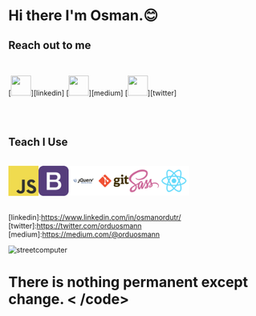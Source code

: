 # Hi there I'm Osman.:blush:

## <h2> Reach out to me </h2>
<br>

[<img height="40" width="40" src="https://unpkg.com/simple-icons@v7/icons/linkedin.svg" />][linkedin]    [<img height="40" width="40" src="https://unpkg.com/simple-icons@v7/icons/medium.svg" />][medium]   [<img height="40" width="40" src="https://unpkg.com/simple-icons@v7/icons/twitter.svg" />][twitter]

<br>
<br>

### <h2> Teach I Use </h2>
<br>
<img width="60px" height="60px" src="https://raw.githubusercontent.com/github/explore/80688e429a7d4ef2fca1e82350fe8e3517d3494d/topics/javascript/javascript.png" ><img width="60px" height="60px" src="https://raw.githubusercontent.com/github/explore/80688e429a7d4ef2fca1e82350fe8e3517d3494d/topics/bootstrap/bootstrap.png"><img width="60px" height="60px" src="https://raw.githubusercontent.com/github/explore/80688e429a7d4ef2fca1e82350fe8e3517d3494d/topics/jquery/jquery.png"><img width="60px" height="60px" src="https://raw.githubusercontent.com/github/explore/80688e429a7d4ef2fca1e82350fe8e3517d3494d/topics/git/git.png"><img width="60px" height="60px" src="https://raw.githubusercontent.com/github/explore/80688e429a7d4ef2fca1e82350fe8e3517d3494d/topics/sass/sass.png"><img width="60px" height="60px" src="https://raw.githubusercontent.com/github/explore/80688e429a7d4ef2fca1e82350fe8e3517d3494d/topics/react/react.png">

<br>
<br>
 


   [linkedin]:https://www.linkedin.com/in/osmanordutr/  [twitter]:https://twitter.com/orduosmann  [medium]:https://medium.com/@orduosmann

![streetcomputer](https://user-images.githubusercontent.com/92692879/176797187-8c52551d-b297-44aa-8387-157787e28666.jpg)

# <font>There is nothing permanent except change. < /code>
</font>
